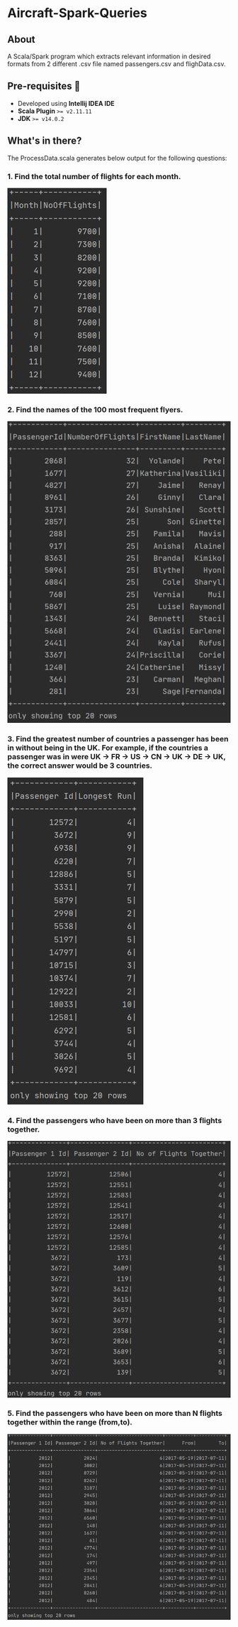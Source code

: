 # Aircraft-Spark-Queries

## About
A Scala/Spark program which extracts relevant information in desired formats from 2 different .csv file named passengers.csv and flighData.csv.

## Pre-requisites :rotating_light:
- Developed using **Intellij IDEA IDE**
- **Scala Plugin** `>= v2.11.11`
- **JDK** `>= v14.0.2`  

## What's in there?
The ProcessData.scala generates below output for the following questions:

### 1.  Find the total number of flights for each month.  
![Table 1](/OutputImages/Output1.PNG)


### 2.  Find the names of the 100 most frequent flyers.  
![Table 2](/OutputImages/Output2.PNG)

### 3.  Find the greatest number of countries a passenger has been in without being in the UK. For example, if the countries a passenger was in were UK -> FR -> US -> CN -> UK -> DE -> UK, the correct answer would be 3 countries.  
![Table 3](/OutputImages/Output3.PNG)

### 4. Find the passengers who have been on more than 3 flights together.  
![Table 4](/OutputImages/Output4.PNG)

### 5. Find the passengers who have been on more than N flights together within the range (from,to).  
![Table 5](/OutputImages/Output5.PNG)
